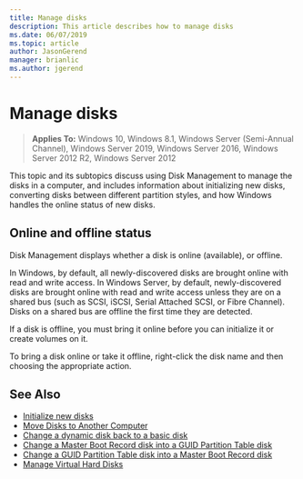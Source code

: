 ```yaml
---
title: Manage disks
description: This article describes how to manage disks
ms.date: 06/07/2019
ms.topic: article
author: JasonGerend
manager: brianlic
ms.author: jgerend
---
```

# Manage disks

> **Applies To:** Windows 10, Windows 8.1, Windows Server (Semi-Annual Channel), Windows Server 2019, Windows Server 2016, Windows Server 2012 R2, Windows Server 2012

This topic and its subtopics discuss using Disk Management to manage the disks in a computer, and includes information about initializing new disks, converting disks between different partition styles, and how Windows handles the online status of new disks.

## Online and offline status

Disk Management displays whether a disk is online (available), or offline.

In Windows, by default, all newly-discovered disks are brought online with read and write access. In Windows Server, by default, newly-discovered disks are brought online with read and write access unless they are on a shared bus (such as SCSI, iSCSI, Serial Attached SCSI, or Fibre Channel). Disks on a shared bus are offline the first time they are detected.

If a disk is offline, you must bring it online before you can initialize it or create volumes on it.

To bring a disk online or take it offline, right-click the disk name and then choosing the appropriate action.

## See Also

-   [Initialize new disks](initialize-new-disks.md)
-   [Move Disks to Another Computer](move-disks-to-another-computer.md)
-   [Change a dynamic disk back to a basic disk](change-a-dynamic-disk-back-to-a-basic-disk.md)
-   [Change a Master Boot Record disk into a GUID Partition Table disk](change-an-mbr-disk-into-a-gpt-disk.md)
-   [Change a GUID Partition Table disk into a Master Boot Record disk](change-a-gpt-disk-into-an-mbr-disk.md)
-   [Manage Virtual Hard Disks](manage-virtual-hard-disks.md)
